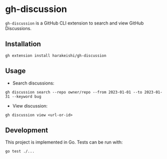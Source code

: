 # gh-discussion

`gh-discussion` is a GitHub CLI extension to search and view GitHub Discussions.

## Installation
```
gh extension install harakeishi/gh-discussion
```

## Usage
- Search discussions:
```
gh discussion search --repo owner/repo --from 2023-01-01 --to 2023-01-31 --keyword bug
```
- View discussion:
```
gh discussion view <url-or-id>
```

## Development
This project is implemented in Go. Tests can be run with:
```
go test ./...
```

